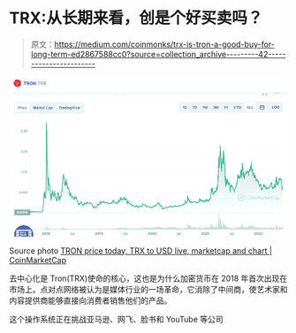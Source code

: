 # TRX:从长期来看，创是个好买卖吗？

> 原文：<https://medium.com/coinmonks/trx-is-tron-a-good-buy-for-long-term-ed2867588cc0?source=collection_archive---------42----------------------->

![](img/19f2a7c6563ee31fd7a3b193d7bf5949.png)

Source photo [TRON price today, TRX to USD live, marketcap and chart | CoinMarketCap](https://coinmarketcap.com/currencies/tron/)

去中心化是 Tron(TRX)使命的核心，这也是为什么加密货币在 2018 年首次出现在市场上。点对点网络被认为是媒体行业的一场革命，它消除了中间商，使艺术家和内容提供商能够直接向消费者销售他们的产品。

这个操作系统正在挑战亚马逊、网飞、脸书和 YouTube 等公司